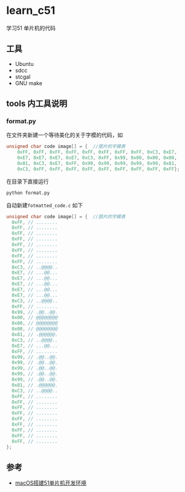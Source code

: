 # learn_c51
学习51 单片机的代码

## 工具
-   Ubuntu
-   sdcc
-   stcgal
-   GNU make

## tools 内工具说明

### format.py

在文件夹新建一个等待美化的关于字模的代码，如
```c
unsigned char code image[] = {  //图片的字模表
    0xFF, 0xFF, 0xFF, 0xFF, 0xFF, 0xFF, 0xFF, 0xFF, 0xC3, 0xE7,
    0xE7, 0xE7, 0xE7, 0xE7, 0xC3, 0xFF, 0x99, 0x00, 0x00, 0x00,
    0x81, 0xC3, 0xE7, 0xFF, 0x99, 0x99, 0x99, 0x99, 0x99, 0x81,
    0xC3, 0xFF, 0xFF, 0xFF, 0xFF, 0xFF, 0xFF, 0xFF, 0xFF, 0xFF};
```
在目录下直接运行
```bash
python format.py
```
自动新建`fotmatted_code.c`
如下
```c
unsigned char code image[] = {  //图片的字模表
  0xFF, // ........
  0xFF, // ........
  0xFF, // ........
  0xFF, // ........
  0xFF, // ........
  0xFF, // ........
  0xFF, // ........
  0xFF, // ........
  0xC3, // ..@@@@..
  0xE7, // ...@@...
  0xE7, // ...@@...
  0xE7, // ...@@...
  0xE7, // ...@@...
  0xE7, // ...@@...
  0xC3, // ..@@@@..
  0xFF, // ........
  0x99, // .@@..@@.
  0x00, // @@@@@@@@
  0x00, // @@@@@@@@
  0x00, // @@@@@@@@
  0x81, // .@@@@@@.
  0xC3, // ..@@@@..
  0xE7, // ...@@...
  0xFF, // ........
  0x99, // .@@..@@.
  0x99, // .@@..@@.
  0x99, // .@@..@@.
  0x99, // .@@..@@.
  0x99, // .@@..@@.
  0x81, // .@@@@@@.
  0xC3, // ..@@@@..
  0xFF, // ........
  0xFF, // ........
  0xFF, // ........
  0xFF, // ........
  0xFF, // ........
  0xFF, // ........
  0xFF, // ........
  0xFF, // ........
  0xFF, // ........
};
```


## 参考
-   [macOS搭建51单片机开发环境](https://zhuanlan.zhihu.com/p/337744148)
